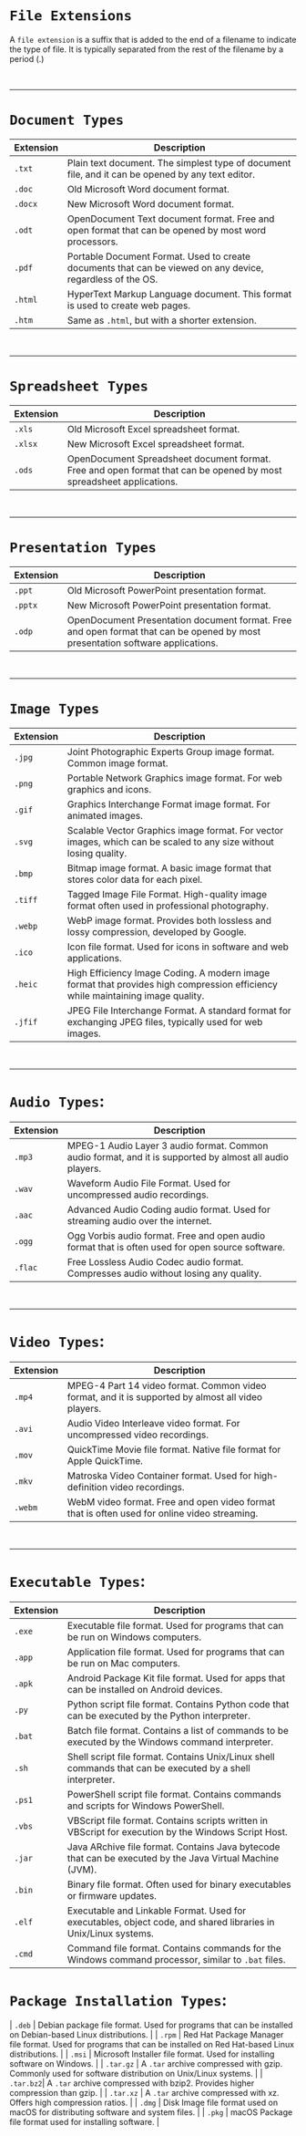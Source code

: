 # `File Extensions`

A `file extension` is a suffix that is added to the end of a filename to indicate the type of file. 
        It is typically separated from the rest of the filename by a period (.)

<br>

---
# `Document Types`
| Extension | Description                                                                                     |
|-----------|-------------------------------------------------------------------------------------------------|
| `.txt`    | Plain text document. The simplest type of document file, and it can be opened by any text editor. |
| `.doc`    | Old Microsoft Word document format.                                                             |
| `.docx`   | New Microsoft Word document format.                                                             |
| `.odt`    | OpenDocument Text document format. Free and open format that can be opened by most word processors. |
| `.pdf`    | Portable Document Format. Used to create documents that can be viewed on any device, regardless of the OS. |
| `.html`   | HyperText Markup Language document. This format is used to create web pages.                     |
| `.htm`    | Same as `.html`, but with a shorter extension.                                                   |

<br>

---
# `Spreadsheet Types`
| Extension | Description                                                                                     |
|-----------|-------------------------------------------------------------------------------------------------|
| `.xls`    | Old Microsoft Excel spreadsheet format.                                                          |
| `.xlsx`   | New Microsoft Excel spreadsheet format.                                                          |
| `.ods`    | OpenDocument Spreadsheet document format. Free and open format that can be opened by most spreadsheet applications. |

<br>

---
# `Presentation Types`
| Extension | Description                                                                                     |
|-----------|-------------------------------------------------------------------------------------------------|
| `.ppt`    | Old Microsoft PowerPoint presentation format.                                                   |
| `.pptx`   | New Microsoft PowerPoint presentation format.                                                   |
| `.odp`    | OpenDocument Presentation document format. Free and open format that can be opened by most presentation software applications. |


<br>

---
# `Image Types`
| Extension | Description                                                                                     |
|-----------|-------------------------------------------------------------------------------------------------|
| `.jpg`    | Joint Photographic Experts Group image format. Common image format.                            |
| `.png`    | Portable Network Graphics image format. For web graphics and icons.                           |
| `.gif`    | Graphics Interchange Format image format. For animated images.                                |
| `.svg`    | Scalable Vector Graphics image format. For vector images, which can be scaled to any size without losing quality. |
| `.bmp`    | Bitmap image format. A basic image format that stores color data for each pixel.                |
| `.tiff`   | Tagged Image File Format. High-quality image format often used in professional photography.    |
| `.webp`   | WebP image format. Provides both lossless and lossy compression, developed by Google.           |
| `.ico`    | Icon file format. Used for icons in software and web applications.                            |
| `.heic`   | High Efficiency Image Coding. A modern image format that provides high compression efficiency while maintaining image quality. |
| `.jfif`   | JPEG File Interchange Format. A standard format for exchanging JPEG files, typically used for web images. |



<br>

---       
# `Audio Types`:
| Extension | Description                                                                                     |
|-----------|-------------------------------------------------------------------------------------------------|
| `.mp3`    | MPEG-1 Audio Layer 3 audio format. Common audio format, and it is supported by almost all audio players. |
| `.wav`    | Waveform Audio File Format. Used for uncompressed audio recordings.                            |
| `.aac`    | Advanced Audio Coding audio format. Used for streaming audio over the internet.                 |
| `.ogg`    | Ogg Vorbis audio format. Free and open audio format that is often used for open source software. |
| `.flac`   | Free Lossless Audio Codec audio format. Compresses audio without losing any quality.           |


<br>

---
# `Video Types`:
| Extension | Description                                                                                     |
|-----------|-------------------------------------------------------------------------------------------------|
| `.mp4`    | MPEG-4 Part 14 video format. Common video format, and it is supported by almost all video players. |
| `.avi`    | Audio Video Interleave video format. For uncompressed video recordings.                        |
| `.mov`    | QuickTime Movie file format. Native file format for Apple QuickTime.                           |
| `.mkv`    | Matroska Video Container format. Used for high-definition video recordings.                    |
| `.webm`   | WebM video format. Free and open video format that is often used for online video streaming.   |


<br>

---
# `Executable Types`:
| Extension | Description                                                                                     |
|-----------|-------------------------------------------------------------------------------------------------|
| `.exe`    | Executable file format. Used for programs that can be run on Windows computers.                |
| `.app`    | Application file format. Used for programs that can be run on Mac computers.                   |
| `.apk`    | Android Package Kit file format. Used for apps that can be installed on Android devices.       |
| `.py`     | Python script file format. Contains Python code that can be executed by the Python interpreter. |
| `.bat`    | Batch file format. Contains a list of commands to be executed by the Windows command interpreter. |
| `.sh`     | Shell script file format. Contains Unix/Linux shell commands that can be executed by a shell interpreter. |
| `.ps1`    | PowerShell script file format. Contains commands and scripts for Windows PowerShell.           |
| `.vbs`    | VBScript file format. Contains scripts written in VBScript for execution by the Windows Script Host. |
| `.jar`    | Java ARchive file format. Contains Java bytecode that can be executed by the Java Virtual Machine (JVM). |
| `.bin`    | Binary file format. Often used for binary executables or firmware updates.                   |
| `.elf`    | Executable and Linkable Format. Used for executables, object code, and shared libraries in Unix/Linux systems. |
| `.cmd`    | Command file format. Contains commands for the Windows command processor, similar to `.bat` files. |



# `Package Installation Types`:
| `.deb`    | Debian package file format. Used for programs that can be installed on Debian-based Linux distributions. |
| `.rpm`    | Red Hat Package Manager file format. Used for programs that can be installed on Red Hat-based Linux distributions. |
| `.msi`    | Microsoft Installer file format. Used for installing software on Windows.                     |
| `.tar.gz` | A `.tar` archive compressed with gzip. Commonly used for software distribution on Unix/Linux systems. |
| `.tar.bz2`| A `.tar` archive compressed with bzip2. Provides higher compression than gzip.                |
| `.tar.xz` | A `.tar` archive compressed with xz. Offers high compression ratios.                          |
| `.dmg`    | Disk Image file format used on macOS for distributing software and system files.              |
| `.pkg`    | macOS Package file format used for installing software.                                        |

